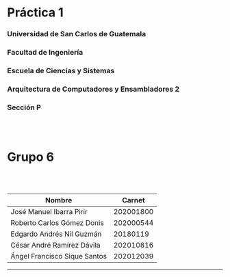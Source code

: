 # **Práctica 1**
### Universidad de San Carlos de Guatemala
### Facultad de Ingeniería
### Escuela de Ciencias y Sistemas
### Arquitectura de Computadores y Ensambladores 2
### Sección P
<br></br>
# Grupo 6
<br></br>

| Nombre | Carnet | 
| --- | --- |
| José Manuel Ibarra Pirir | 202001800 |
| Roberto Carlos Gómez Donis | 202000544 |
| Edgardo Andrés Nil Guzmán | 20180119 |
| César André Ramírez Dávila | 202010816 |
| Ángel Francisco Sique Santos | 202012039 |
----